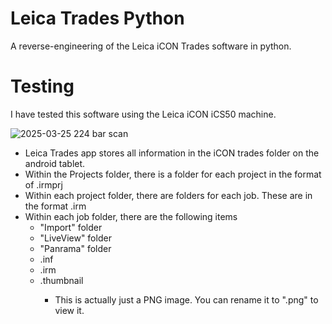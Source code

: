 # Leica Trades Python
A reverse-engineering of the Leica iCON Trades software in python.

# Testing
I have tested this software using the Leica iCON iCS50 machine.

![2025-03-25 224 bar scan](https://github.com/user-attachments/assets/a1eec491-7904-46fe-9119-5639ad145eb6)

- Leica Trades app stores all information in the iCON trades folder on the android tablet.
- Within the Projects folder, there is a folder for each project in the format of <project name>.irmprj
- Within each project folder, there are folders for each job. These are in the format <job name>.irm
- Within each job folder, there are the following items
  -  "Import" folder
  -  "LiveView" folder
  -  "Panrama" folder
  -  <Job Name>.inf
  -  <Job name>.irm
  -  <Job Name>.thumbnail
      - This is actually just a PNG image. You can rename it to ".png" to view it.
